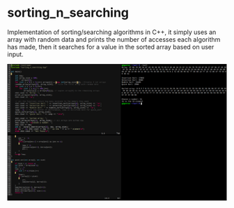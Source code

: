 # sorting_n_searching
Implementation of sorting/searching algorithms in C++, it simply uses an array with random data and prints the number of accesses  each algorithm has made, then it searches for a value in the sorted array based on user input.

![program](program.png)

